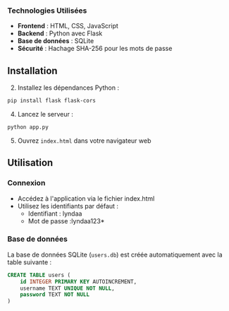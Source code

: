 

### Technologies Utilisées
- **Frontend** : HTML, CSS, JavaScript
- **Backend** : Python avec Flask
- **Base de données** : SQLite
- **Sécurité** : Hachage SHA-256 pour les mots de passe


## Installation


2. Installez les dépendances Python :
```bash
pip install flask flask-cors
```

4. Lancez le serveur :
```bash
python app.py
```

5. Ouvrez `index.html` dans votre navigateur web

## Utilisation

### Connexion
- Accédez à l'application via le fichier index.html
- Utilisez les identifiants par défaut :
  - Identifiant : lyndaa
  - Mot de passe :lyndaa123*



### Base de données
La base de données SQLite (`users.db`) est créée automatiquement avec la table suivante :
```sql
CREATE TABLE users (
    id INTEGER PRIMARY KEY AUTOINCREMENT,
    username TEXT UNIQUE NOT NULL,
    password TEXT NOT NULL
)
```


